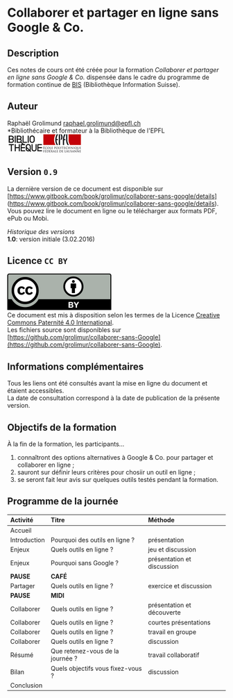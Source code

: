 # Collaborer et partager en ligne sans Google & Co.

## Description
Ces notes de cours ont été créée pour la formation *Collaborer et partager en ligne sans Google & Co.* dispensée dans le cadre du programme de formation continue de [BIS](http://http://www.bis.ch) (Bibliothèque Information Suisse).   

## Auteur
Raphaël Grolimund [raphael.grolimund@epfl.ch](mailto:raphael.grolimund@epfl.ch)   
*Bibliothécaire et formateur à la Bibliothèque de l'EPFL   
![logo-bibliotheque](img/logo-bibliotheque.png)![logo-EPFL](img/logo-EPFL.jpg)   

## Version `0.9`
La dernière version de ce document est disponible sur [https://www.gitbook.com/book/grolimur/collaborer-sans-google/details] (https://www.gitbook.com/book/grolimur/collaborer-sans-google/details).   
Vous pouvez lire le document en ligne ou le télécharger aux formats PDF, ePub ou Mobi.   

*Historique des versions*   
**1.0**: version initiale (3.02.2016)   

## Licence `CC BY`
![logo-CC-BY](img/by.svg)   
Ce document est mis à disposition selon les termes de la Licence [Creative Commons Paternité 4.0 International](http://creativecommons.org/licenses/by/4.0/deed.fr).   
Les fichiers source sont disponibles sur [https://github.com/grolimur/collaborer-sans-Google](https://github.com/grolimur/collaborer-sans-Google).   

## Informations complémentaires
Tous les liens ont été consultés avant la mise en ligne du document et étaient accessibles.   
La date de consultation correspond à la date de publication de la présente version.   

## Objectifs de la formation

À la fin de la formation, les participants...   

1. connaîtront des options alternatives à Google & Co. pour partager et collaborer en ligne ;
2. sauront sur définir leurs critères pour chosiir un outil en ligne ;
3. se seront fait leur avis sur quelques outils testés pendant la formation.

## Programme de la journée

| Activité | Titre | Méthode |
| :------- | :---- | :------ |
| Accueil |  |  |
| Introduction| Pourquoi des outils en ligne ? | présentation |
| Enjeux | Quels outils en ligne ? | jeu et discussion |
| Enjeux | Pourquoi sans Google ? | présentation et discussion |
| **PAUSE** | **CAFÉ** |  |
| Partager | Quels outils en ligne ? | exercice et discussion |
| **PAUSE** | **MIDI** |  |
| Collaborer | Quels outils en ligne ? | présentation et découverte |
| Collaborer | Quels outils en ligne ? | courtes présentations |
| Collaborer | Quels outils en ligne ? | travail en groupe |
| Collaborer | Quels outils en ligne ? | discussion |
| Résumé | Que retenez-vous de la journée ? | travail collaboratif |
| Bilan | Quels objectifs vous fixez-vous ? | discussion |
| Conclusion |  |  |
